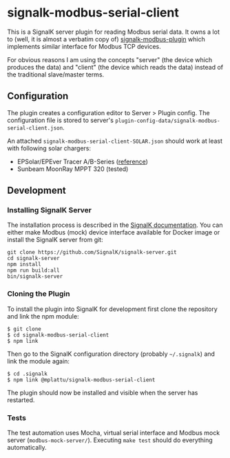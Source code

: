 # signalk-modbus-serial-client

This is a SignalK server plugin for reading Modbus serial data.
It owns a lot to (well, it is almost a verbatim copy of)
[signalk-modbus-plugin](https://github.com/codekilo/signalk-modbus-plugin)
which implements similar interface for Modbus TCP devices.

For obvious reasons I am using the concepts "server" (the device which produces
the data) and "client" (the device which reads the data) instead of the traditional
slave/master terms.

## Configuration

The plugin creates a configuration editor to Server > Plugin config. The configuration
file is stored to server's `plugin-config-data/signalk-modbus-serial-client.json`.

An attached `signalk-modbus-serial-client-SOLAR.json` should work at least with
following solar chargers:
 * EPSolar/EPEver Tracer A/B-Series ([reference](https://github.com/tekk/Tracer-RS485-Modbus-Blynk-V2))
 * Sunbeam MoonRay MPPT 320 (tested)

## Development

### Installing SignalK Server

The installation process is described in the
[SignalK documentation](https://github.com/SignalK/signalk-server). You can either
make Modbus (mock) device interface available for Docker image or install the SignalK
server from git:

```
git clone https://github.com/SignalK/signalk-server.git
cd signalk-server
npm install
npm run build:all
bin/signalk-server
```

### Cloning the Plugin

To install the plugin into SignalK for development first clone the repository and link the npm module:

```
$ git clone
$ cd signalk-modbus-serial-client
$ npm link
```

Then go to the SignalK configuration directory (probably `~/.signalk`)  and link the module again:

```
$ cd .signalk
$ npm link @mplattu/signalk-modbus-serial-client
```

The plugin should now be installed and visible when the server has restarted.

### Tests

The test automation uses Mocha, virtual serial interface and Modbus mock server
(`modbus-mock-server/`). Executing `make test` should do everything automatically.
